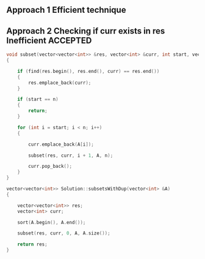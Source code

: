 ## Approach 1 Efficient technique



## Approach 2 Checking if curr exists in res Inefficient ACCEPTED

```cpp
void subset(vector<vector<int>> &res, vector<int> &curr, int start, vector<int> &A, int n)
{

    if (find(res.begin(), res.end(), curr) == res.end())
    {
        res.emplace_back(curr);
    }

    if (start == n)
    {
        return;
    }

    for (int i = start; i < n; i++)
    {

        curr.emplace_back(A[i]);

        subset(res, curr, i + 1, A, n);

        curr.pop_back();
    }
}

vector<vector<int>> Solution::subsetsWithDup(vector<int> &A)
{

    vector<vector<int>> res;
    vector<int> curr;

    sort(A.begin(), A.end());

    subset(res, curr, 0, A, A.size());

    return res;
}
```